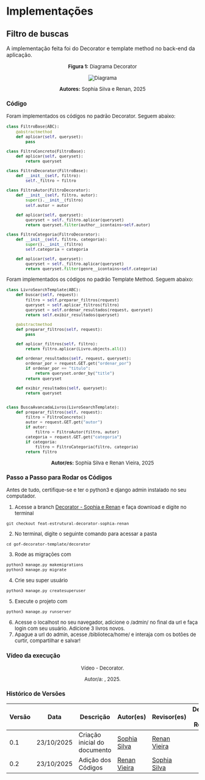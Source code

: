 # Implementações


## Filtro de buscas

A implementação feita foi do Decorator e template method no back-end da aplicação.

<font size="2"><p style="text-align: center"><b>Figura 1:</b> Diagrama Decorator</div>

<div style="text-align: center;">

![Diagrama]()

</div>

<font size="2"><p style="text-align: center"><b>Autores:</b> Sophia Silva e Renan, 2025</p></font>


### Código

Foram implementados os códigos no padrão Decorator. Seguem abaixo:

```python
class FiltroBase(ABC):
    @abstractmethod
    def aplicar(self, queryset):
        pass

class FiltroConcreto(FiltroBase):
    def aplicar(self, queryset):
        return queryset

class FiltroDecorator(FiltroBase):
    def __init__(self, filtro):
        self._filtro = filtro

class FiltroAutor(FiltroDecorator):
    def __init__(self, filtro, autor):
        super().__init__(filtro)
        self.autor = autor

    def aplicar(self, queryset):
        queryset = self._filtro.aplicar(queryset)
        return queryset.filter(author__icontains=self.autor)

class FiltroCategoria(FiltroDecorator):
    def __init__(self, filtro, categoria):
        super().__init__(filtro)
        self.categoria = categoria

    def aplicar(self, queryset):
        queryset = self._filtro.aplicar(queryset)
        return queryset.filter(genre__icontains=self.categoria)
```


Foram implementados os códigos no padrão Template Method. Seguem abaixo:

```python
class LivroSearchTemplate(ABC):
    def buscar(self, request):
        filtro = self.preparar_filtros(request)
        queryset = self.aplicar_filtros(filtro)
        queryset = self.ordenar_resultados(request, queryset)
        return self.exibir_resultados(queryset)

    @abstractmethod
    def preparar_filtros(self, request):
        pass

    def aplicar_filtros(self, filtro):
        return filtro.aplicar(Livro.objects.all())

    def ordenar_resultados(self, request, queryset):
        ordenar_por = request.GET.get("ordenar_por")
        if ordenar_por == "titulo":
            return queryset.order_by("title")
        return queryset

    def exibir_resultados(self, queryset):
        return queryset


class BuscaAvancadaLivros(LivroSearchTemplate):
    def preparar_filtros(self, request):
        filtro = FiltroConcreto()
        autor = request.GET.get("autor")
        if autor:
            filtro = FiltroAutor(filtro, autor)
        categoria = request.GET.get("categoria")
        if categoria:
            filtro = FiltroCategoria(filtro, categoria)
        return filtro

```

<font size="2"><p style="text-align: center"><b>Autor/es:</b> Sophia Silva e Renan Vieira, 2025</p></font>


### Passo a Passo para Rodar os Códigos

Antes de tudo, certifique-se e ter o python3 e django admin instalado no seu computador.

1. Acesse a branch [Decorator - Sophia e Renan](https://github.com/UnBArqDsw2025-2-Turma01/2025.2-T01-G5_EuRecomendo_Entrega_03/tree/feat-estrutural-decorator-sophia-renan) e faça download e digite no terminal
```
git checkout feat-estrutural-decorator-sophia-renan
```
2. No terminal, digite o seguinte comando para acessar a pasta 
``` 
cd gof-decorator-template/decorator 
```
3. Rode as migrações com 
```python
python3 manage.py makemigrations
python3 manage.py migrate
```
4. Crie seu super usuário
```python
python3 manage.py createsuperuser
```
5. Execute o projeto com
```python
python3 manage.py runserver
```
6. Acesse o localhost no seu navegador, adicione o /admin/ no final da url e faça login com seu usuário. Adicione 3 livros novos.
7. Apague a url do admin, acesse /biblioteca/home/ e interaja com os botões de curtir, compartilhar e salvar!

### Vídeo da execução

<font size="2"><p style="text-align: center">Vídeo - Decorator.</p></font>

<center>

</center>

<font size="2"><p style="text-align: center">Autor/a: [](), 2025.</p></font>

### Histórico de Versões

| Versão | Data       | Descrição                                                                    | Autor(es)                                                                                        | Revisor(es)                                   | Detalhes da Revisão |
| ------ | ---------- | ---------------------------------------------------------------------------- | ------------------------------------------------------------------------------------------------ | --------------------------------------------- | ------------------- |
| 0.1    | 23/10/2025 | Criação inicial do documento                     | [Sophia Silva](https://github.com/sophiassilva) |[Renan Vieira](https://github.com/R-enanVieira) |                     |
| 0.2    | 23/10/2025 | Adição dos Códigos | [Renan Vieira](https://github.com/R-enanVieira) | [Sophia Silva](https://github.com/sophiassilva) |                     |
